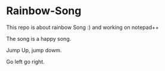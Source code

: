 # Rainbow-Song

This repo is about rainbow Song :)  and working on notepad++

The song is a happy song.

Jump Up, jump dowm. 

Go left go right.
